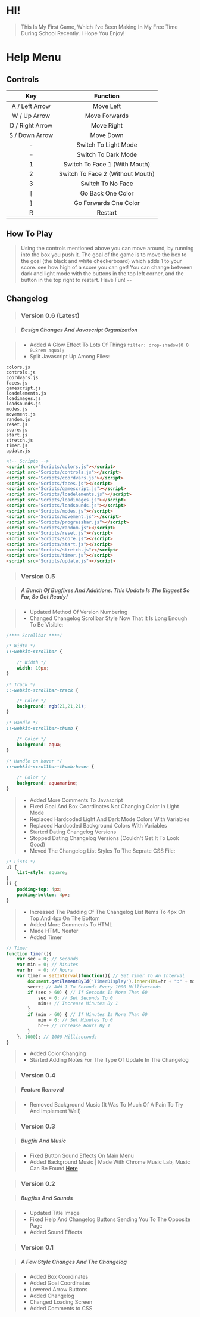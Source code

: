 # HI!
> This Is My First Game, Which I've Been Making In My Free Time During School Recently. I Hope You Enjoy!

# Help Menu

## Controls

|Key|Function|
|:-:|:------:|
|A / Left Arrow|Move Left|
|W / Up Arrow|Move Forwards|
|D / Right Arrow|Move Right|
|S / Down Arrow|Move Down|
|-|Switch To Light Mode|
|=|Switch To Dark Mode|
|1|Switch To Face 1 (With Mouth)|
|2|Switch To Face 2 (Without Mouth)|
|3|Switch To No Face|
|[|Go Back One Color|
|]|Go Forwards One Color|
|R|Restart|

## How To Play

> Using the controls mentioned above you can move around, by running into the box you push it. The goal of the game is to move the box to the goal (the black and white checkerboard) which adds 1 to your score. see how high of a score you can get! You can change between dark and light mode with the buttons in the top left corner, and the button in the top right to restart. Have Fun!
--

## Changelog
> ### Version 0.6 (Latest)

> ##### Design Changes And Javascript Organization

> - Added A Glow Effect To Lots Of Things
`filter: drop-shadow(0 0 0.8rem aqua);`
> - Split Javascript Up Among Files:
```
colors.js
controls.js
coordvars.js
faces.js
gamescript.js
loadelements.js
loadimages.js
loadsounds.js
modes.js
movement.js
random.js
reset.js
score.js
start.js
stretch.js
timer.js
update.js
```
```html
<!-- Scripts -->
<script src="Scripts/colors.js"></script>
<script src="Scripts/controls.js"></script>
<script src="Scripts/coordvars.js"></script>
<script src="Scripts/faces.js"></script>
<script src="Scripts/gamescript.js"></script>
<script src="Scripts/loadelements.js"></script>
<script src="Scripts/loadimages.js"></script>
<script src="Scripts/loadsounds.js"></script>
<script src="Scripts/modes.js"></script>
<script src="Scripts/movement.js"></script>
<script src="Scripts/progressbar.js"></script>
<script src="Scripts/random.js"></script>
<script src="Scripts/reset.js"></script>
<script src="Scripts/score.js"></script>
<script src="Scripts/start.js"></script>
<script src="Scripts/stretch.js"></script>
<script src="Scripts/timer.js"></script>
<script src="Scripts/update.js"></script>
```

> ### Version 0.5

> ##### A Bunch Of Bugfixes And Additions. This Update Is The Biggest So Far, So Get Ready!

> - Updated Method Of Version Numbering
> - Changed Changelog Scrollbar Style Now That It Is Long Enough To Be Visible:
```css
/**** Scrollbar ****/

/* Width */
::-webkit-scrollbar {

    /* Width */
    width: 10px;
}
    
/* Track */
::-webkit-scrollbar-track {

    /* Color */
    background: rgb(21,21,21);
}

/* Handle */
::-webkit-scrollbar-thumb {

    /* Color */
    background: aqua;
}
  
/* Handle on hover */
::-webkit-scrollbar-thumb:hover {

    /* Color */
    background: aquamarine;
}
```
> - Added More Comments To Javascript
> - Fixed Goal And Box Coordinates Not Changing Color In Light Mode
> - Replaced Hardcoded Light And Dark Mode Colors With Variables
> - Replaced Hardcoded Background Colors With Variables
> - Started Dating Changelog Versions
> - Stopped Dating Changelog Versions (Couldn't Get It To Look Good)
> - Moved The Changelog List Styles To The Seprate CSS File:
```css
/* Lists */
ul {
    list-style: square;
}
li {
    padding-top: 4px;
    padding-bottom: 4px;
}
```
> - Increased The Padding Of The Changelog List Items To 4px On Top And 4px On The Bottom
> - Added More Comments To HTML
> - Made HTML Neater
> - Added Timer
```js
// Timer
function timer(){
    var sec = 0; // Seconds
    var min = 0; // Minutes
    var hr  = 0; // Hours
    var timer = setInterval(function(){ // Set Timer To An Interval
        document.getElementById('TimerDisplay').innerHTML=hr + ":" + min + ":" + sec; // Set Time Display To Hours:Minutes:Seconds
        sec++; // Add 1 To Seconds Every 1000 Milliseconds
        if (sec > 60) { // If Seconds Is More Then 60
            sec = 0; // Set Seconds To 0
            min++ // Increase Minutes By 1
        }
        if (min > 60) { // If Minutes Is More Than 60
            min = 0; // Set Minutes To 0
            hr++ // Increase Hours By 1
        }
    }, 1000); // 1000 Milliseconds
}
```
> - Added Color Changing
> - Started Adding Notes For The Type Of Update In The Changelog

> ### Version 0.4

> ##### Feature Removal

> - Removed Background Music (It Was To Much Of A Pain To Try And Implement Well)

> ### Version 0.3

> ##### Bugfix And Music

> - Fixed Button Sound Effects On Main Menu
> - Added Background Music | Made With Chrome Music Lab, Music Can Be Found  [Here](https://musiclab.chromeexperiments.com/Song-Maker/song/5857563646754816)

> ### Version 0.2

> ##### Bugfixs And Sounds

> - Updated Title Image
> - Fixed Help And Changelog Buttons Sending You To The Opposite Page
> - Added Sound Effects

> ### Version 0.1

> ##### A Few Style Changes And The Changelog

> - Added Box Coordinates
> - Added Goal Coordinates
> - Lowered Arrow Buttons
> - Added Changelog
> - Changed Loading Screen
> - Added Comments to CSS
